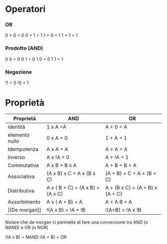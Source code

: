 # Operatori

### OR
0 + 0 = 0
0 + 1 = 1
1 + 0 = 1
1 + 1 = 1

### Prodotto (AND)

0 0 = 0
0 1 = 0
1 0 = 0
1 1 = 1

### Negazione
!1 = 0
!0 = 1

# Proprietà
Proprietà | AND | OR
--- | --- | ---
identità | 1 x A =A | A + 0 = A
elemento nullo | 0 x A = 0 | 1 + A = 1
Idempotenza | A x A = A | A + A = A
Inverso | A x !A = 0 | A + !A = 1
Commutativa | A x B = B x A | A + B = B + A
Associativa | (A x B) x C = A x (B x C) | (A + B) + C = A + (B + C)
Distributiva | A x ( B + C) = (A x B) + (A x C) | A + (B x C) = (A + B) x (A + C)
Assorbimento | A x ( A + B) = A | A + A B = A
[[De morgan]] | !(A x B) = !A + !B | !(A+B) = !A x !B

Notare che de morgan ci permette di fare una conversione tra AND (o NAND) e OR (o NOR)

!(A x B) = NAND
!(A + B) = OR

